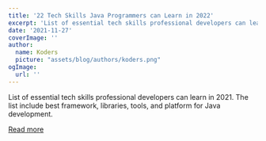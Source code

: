 ```yaml
---
title: '22 Tech Skills Java Programmers can Learn in 2022'
excerpt: 'List of essential tech skills professional developers can learn in 2021. The list include best framework, libraries, tools, and platform for Java development.'
date: '2021-11-27'
coverImage: ''
author:
  name: Koders
  picture: "assets/blog/authors/koders.png"
ogImage:
  url: ''
---
```


List of essential tech skills professional developers can learn in 2021. The list include best framework, libraries, tools, and platform for Java development.

[Read more](https://dev.to/javinpaul/22-tech-skills-java-programmers-can-learn-in-2022-127j)
